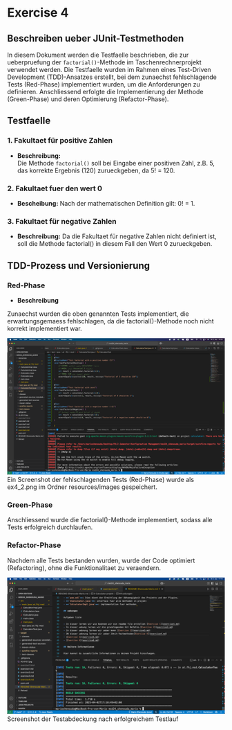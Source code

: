# Exercise 4

## Beschreiben ueber JUnit-Testmethoden

In diesem Dokument werden die Testfaelle beschrieben, die zur ueberpruefung der `factorial()`-Methode im Taschenrechnerprojekt verwendet werden. Die Testfaelle wurden im Rahmen eines Test-Driven Development (TDD)-Ansatzes erstellt, bei dem zunaechst fehlschlagende Tests (Red-Phase) implementiert wurden, um die Anforderungen zu definieren. Anschliessend erfolgte die Implementierung der Methode (Green-Phase) und deren Optimierung (Refactor-Phase).

## Testfaelle

### 1. Fakultaet für positive Zahlen

- **Beschreibung:**  
  Die Methode `factorial()` soll bei Eingabe einer positiven Zahl, z.B. 5, das korrekte Ergebnis (120) zurueckgeben, da 5! = 120.

### 2. Fakultaet fuer den wert 0

- **Bescheibung:**
Nach der mathematischen Definition gilt: 0! = 1.

### 3. Fakultaet für negative Zahlen

- **Beschreibung:**
Da die Fakultaet für negative Zahlen nicht definiert ist, soll die Methode factorial() in diesem Fall den Wert 0 zurueckgeben.

## TDD-Prozess und Versionierung

### Red-Phase

- **Beschreibung**

Zunaechst wurden die oben genannten Tests implementiert, die erwartungsgemaess fehlschlagen, da die factorial()-Methode noch nicht korrekt implementiert war.

![RED-PHASE](resources/Images/ex4-2.png)
 Ein Screenshot der fehlschlagenden Tests (Red-Phase) wurde als ex4_2.png im Ordner resources/images gespeichert.

### Green-Phase

 Anschliessend wurde die factorial()-Methode implementiert, sodass alle Tests erfolgreich durchlaufen.

### Refactor-Phase

Nachdem alle Tests bestanden wurden, wurde der Code optimiert (Refactoring), ohne die Funktionalitaet zu veraendern.

![REFACTOR-PHASE](resources/Images/ex4-1.png)
Screenshot der Testabdeckung nach erfolgreichem Testlauf

